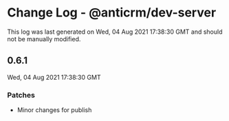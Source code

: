 # Change Log - @anticrm/dev-server

This log was last generated on Wed, 04 Aug 2021 17:38:30 GMT and should not be manually modified.

## 0.6.1
Wed, 04 Aug 2021 17:38:30 GMT

### Patches

- Minor changes for publish

